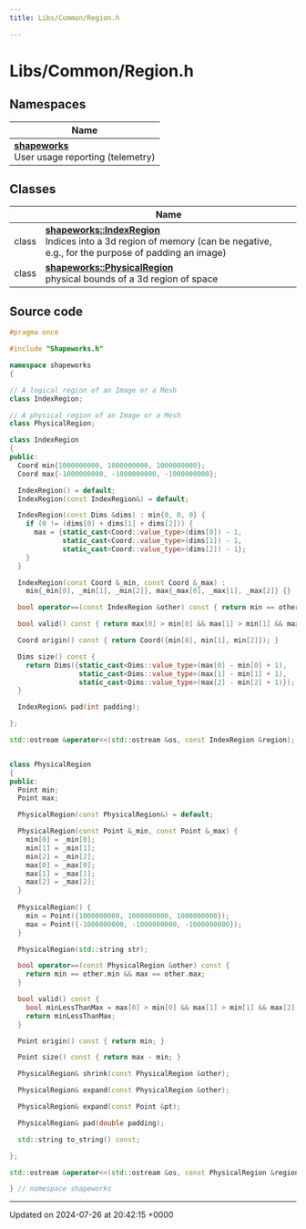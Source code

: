 ```yaml
---
title: Libs/Common/Region.h

---
```


# Libs/Common/Region.h



## Namespaces

| Name           |
| -------------- |
| **[shapeworks](../Namespaces/namespaceshapeworks.md)** <br>User usage reporting (telemetry)  |

## Classes

|                | Name           |
| -------------- | -------------- |
| class | **[shapeworks::IndexRegion](../Classes/classshapeworks_1_1IndexRegion.md)** <br>Indices into a 3d region of memory (can be negative, e.g., for the purpose of padding an image)  |
| class | **[shapeworks::PhysicalRegion](../Classes/classshapeworks_1_1PhysicalRegion.md)** <br>physical bounds of a 3d region of space  |




## Source code

```cpp
#pragma once

#include "Shapeworks.h"

namespace shapeworks
{

// A logical region of an Image or a Mesh
class IndexRegion;

// A physical region of an Image or a Mesh
class PhysicalRegion;

class IndexRegion
{
public:
  Coord min{1000000000, 1000000000, 1000000000};
  Coord max{-1000000000, -1000000000, -1000000000};

  IndexRegion() = default;
  IndexRegion(const IndexRegion&) = default;

  IndexRegion(const Dims &dims) : min{0, 0, 0} {
    if (0 != (dims[0] + dims[1] + dims[2])) {
      max = {static_cast<Coord::value_type>(dims[0]) - 1,
             static_cast<Coord::value_type>(dims[1]) - 1,
             static_cast<Coord::value_type>(dims[2]) - 1};
    }
  }

  IndexRegion(const Coord &_min, const Coord &_max) :
    min{_min[0], _min[1], _min[2]}, max{_max[0], _max[1], _max[2]} {}

  bool operator==(const IndexRegion &other) const { return min == other.min && max == other.max; }

  bool valid() const { return max[0] > min[0] && max[1] > min[1] && max[2] > min[2]; }

  Coord origin() const { return Coord({min[0], min[1], min[2]}); }

  Dims size() const {
    return Dims({static_cast<Dims::value_type>(max[0] - min[0] + 1),
                 static_cast<Dims::value_type>(max[1] - min[1] + 1),
                 static_cast<Dims::value_type>(max[2] - min[2] + 1)});
  }

  IndexRegion& pad(int padding);

};

std::ostream &operator<<(std::ostream &os, const IndexRegion &region);


class PhysicalRegion
{
public:
  Point min;
  Point max;

  PhysicalRegion(const PhysicalRegion&) = default;

  PhysicalRegion(const Point &_min, const Point &_max) {
    min[0] = _min[0];
    min[1] = _min[1];
    min[2] = _min[2];
    max[0] = _max[0];
    max[1] = _max[1];
    max[2] = _max[2];
  }
  
  PhysicalRegion() {
    min = Point({1000000000, 1000000000, 1000000000});
    max = Point({-1000000000, -1000000000, -1000000000});
  }

  PhysicalRegion(std::string str);

  bool operator==(const PhysicalRegion &other) const {
    return min == other.min && max == other.max;
  }

  bool valid() const {
    bool minLessThanMax = max[0] > min[0] && max[1] > min[1] && max[2] > min[2];
    return minLessThanMax;
  }

  Point origin() const { return min; }

  Point size() const { return max - min; }

  PhysicalRegion& shrink(const PhysicalRegion &other);

  PhysicalRegion& expand(const PhysicalRegion &other);

  PhysicalRegion& expand(const Point &pt);

  PhysicalRegion& pad(double padding);

  std::string to_string() const;

};

std::ostream &operator<<(std::ostream &os, const PhysicalRegion &region);

} // namespace shapeworks
```


-------------------------------

Updated on 2024-07-26 at 20:42:15 +0000
